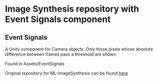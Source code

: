 # Image Synthesis repository with Event Signals component
## Event Signals
A Unity component for Camera objects. Only those pixels whose absolute difference between frames pass a threshold are shown.

Found in Assets/EventSignals


Original repository for ML-ImageSynthesis can be found [here](https://bitbucket.org/Unity-Technologies/ml-imagesynthesis/src/master/)
